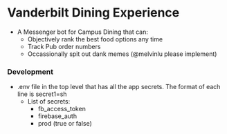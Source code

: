 # Vanderbilt Dining Experience
- A Messenger bot for Campus Dining that can:
    - Objectively rank the best food options any time
    - Track Pub order numbers
    - Occassionally spit out dank memes (@melvinlu please implement)

### Development
- .env file in the top level that has all the app secrets. The format of each line is secret1=sh
    - List of secrets:
        - fb_access_token
        - firebase_auth
        - prod (true or false)
